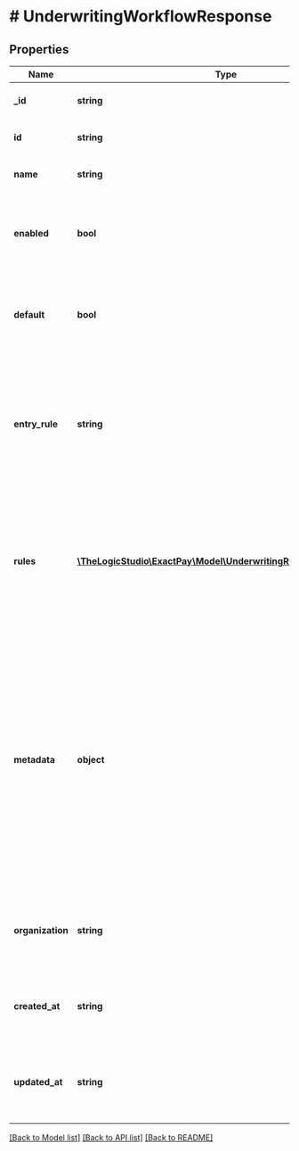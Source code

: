# # UnderwritingWorkflowResponse

## Properties

Name | Type | Description | Notes
------------ | ------------- | ------------- | -------------
**_id** | **string** | Underwriting Workflow Identifier. | [optional]
**id** | **string** | Underwriting Workflow Identifier. | [optional]
**name** | **string** | The name of the Workflow. | [optional]
**enabled** | **bool** | Indicates whether the Underwriting Workflow is an enabled Workflow or not. | [optional]
**default** | **bool** | Indicates whether the Underwriting Workflow is the default Workflow or not. | [optional]
**entry_rule** | **string** | The name of the entry Rule in the ruleset of this Underwriting Workflow to start evaluating the Onboarding Application. | [optional]
**rules** | [**\TheLogicStudio\ExactPay\Model\UnderwritingRuleResponseInner[]**](UnderwritingRuleResponseInner.md) | The list of Rules available for the Underwriting Workflow process that can be used to evaluate the Onboarding Application. | [optional]
**metadata** | **object** | Extra information related to a Workflow. It is usually used for display purposes on the web application and not applicable to API users. This data can be used to construct the visual view of the workflow using [React Flow](https://reactflow.dev/) component library. | [optional]
**organization** | **string** | The Organization identifier that the Underwriting Workflow belongs to. | [optional]
**created_at** | **string** | The date and time when the Underwriting Workflow was created. | [optional]
**updated_at** | **string** | The date and time when the Underwriting Workflow was updated. | [optional]

[[Back to Model list]](../../README.md#models) [[Back to API list]](../../README.md#endpoints) [[Back to README]](../../README.md)
